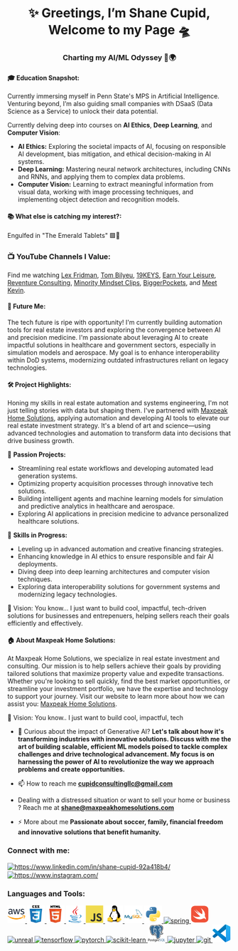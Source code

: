 <h1 align="center">✨ Greetings, I’m Shane Cupid, Welcome to my Page 🛸</h1>
<h3 align="center">Charting my AI/ML Odyssey 🌱🌍</h3>

<h4 align="left">🎓 Education Snapshot:</h4>
<p>Currently immersing myself in Penn State's MPS in Artificial Intelligence. Venturing beyond, I’m also guiding small companies with DSaaS (Data Science as a Service) to unlock their data potential.</p>

<p>Currently delving deep into courses on <strong>AI Ethics</strong>, <strong>Deep Learning</strong>, and <strong>Computer Vision</strong>:</p>
<ul>
  <li><strong>AI Ethics:</strong> Exploring the societal impacts of AI, focusing on responsible AI development, bias mitigation, and ethical decision-making in AI systems.</li>
  <li><strong>Deep Learning:</strong> Mastering neural network architectures, including CNNs and RNNs, and applying them to complex data problems.</li>
  <li><strong>Computer Vision:</strong> Learning to extract meaningful information from visual data, working with image processing techniques, and implementing object detection and recognition models.</li>
</ul>

<h4 align="left">📚 What else is catching my interest?:</h4>
<p>Engulfed in "The Emerald Tablets" 🟩🧩 </p>

<h3 align="left">📺 YouTube Channels I Value:</h3>
<p>Find me watching <a href="https://www.youtube.com/@lexfridman" target="_blank">Lex Fridman</a>, <a href="https://www.youtube.com/@TomBilyeu" target="_blank">Tom Bilyeu</a>, <a href="https://www.youtube.com/@19KEYS" target="_blank">19KEYS</a>, <a href="https://www.youtube.com/@EarnYourLeisure" target="_blank">Earn Your Leisure</a>, <a href="https://www.youtube.com/@ReventureConsulting" target="_blank">Reventure Consulting</a>, <a href="https://www.youtube.com/@MinorityMindsetClips" target="_blank">Minority Mindset Clips</a>, <a href="https://www.youtube.com/@biggerpockets" target="_blank">BiggerPockets</a>, and <a href="https://www.youtube.com/@MeetKevin" target="_blank">Meet Kevin</a>.</p>

<h4 align="left">🎯 Future Me:</h4>
<p>The tech future is ripe with opportunity! I'm currently building automation tools for real estate investors and exploring the convergence between AI and precision medicine. I'm passionate about leveraging AI to create impactful solutions in healthcare and government sectors, especially in simulation models and aerospace. My goal is to enhance interoperability within DoD systems, modernizing outdated infrastructures reliant on legacy technologies.</p>

<h4 align="left">🛠 Project Highlights:</h4>
<p>Honing my skills in real estate automation and systems engineering, I'm not just telling stories with data but shaping them. I've partnered with <a href="https://www.buyer.maxpeakconsulting.com/home785706" target="_blank">Maxpeak Home Solutions</a>, applying automation and developing AI tools to elevate our real estate investment strategy. It's a blend of art and science—using advanced technologies and automation to transform data into decisions that drive business growth.</p>

<p>🔭 <strong>Passion Projects:</strong></p>
<ul>
  <li>Streamlining real estate workflows and developing automated lead generation systems.</li>
  <li>Optimizing property acquisition processes through innovative tech solutions.</li>
  <li>Building intelligent agents and machine learning models for simulation and predictive analytics in healthcare and aerospace.</li>
  <li>Exploring AI applications in precision medicine to advance personalized healthcare solutions.</li>
</ul>


<p>🌱 <strong>Skills in Progress:</strong></p>
<ul>
  <li>Leveling up in advanced automation and creative financing strategies.</li>
  <li>Enhancing knowledge in AI ethics to ensure responsible and fair AI deployments.</li>
  <li>Diving deep into deep learning architectures and computer vision techniques.</li>
  <li>Exploring data interoperability solutions for government systems and modernizing legacy technologies.</li>
</ul>

<p>👀 Vision: You know... I just want to build cool, impactful, tech-driven solutions for businesses and entrepenuers, helping sellers reach their goals efficiently and effectively.</p>

<h4 align="left">🏠 About Maxpeak Home Solutions:</h4>
<p>At Maxpeak Home Solutions, we specialize in real estate investment and consulting. Our mission is to help sellers achieve their goals by providing tailored solutions that maximize property value and expedite transactions. Whether you're looking to sell quickly, find the best market opportunities, or streamline your investment portfolio, we have the expertise and technology to support your journey. Visit our website to learn more about how we can assist you: <a href="https://www.buyer.maxpeakconsulting.com/home785706" target="_blank">Maxpeak Home Solutions</a>.</p>

<p>👀 Vision: You know.. I just want to build cool, impactful, tech </p>

- 💬 Curious about the impact of Generative AI? **Let's talk about how it's transforming industries with innovative solutions. Discuss with me the art of building scalable, efficient ML models poised to tackle complex challenges and drive technological advancement. My focus is on harnessing the power of AI to revolutionize the way we approach problems and create opportunities.**

- 📫 How to reach me **cupidconsultingllc@gmail.com**
- Dealing with a distressed situation or want to sell your home or business ? Reach me at **shane@maxpeakhomesolutions.com**


- ⚡ More about me **Passionate about soccer, family, financial freedom and innovative solutions that benefit humanity.**

<h3 align="left">Connect with me:</h3>
<p align="left">
<a href="https://linkedin.com/in/https://www.linkedin.com/in/shane-cupid-92a418b4/" target="blank"><img align="center" src="https://raw.githubusercontent.com/rahuldkjain/github-profile-readme-generator/master/src/images/icons/Social/linked-in-alt.svg" alt="https://www.linkedin.com/in/shane-cupid-92a418b4/" height="30" width="40" /></a>
<a href="https://instagram.com/https://www.instagram.com/" target="blank"><img align="center" src="https://raw.githubusercontent.com/rahuldkjain/github-profile-readme-generator/master/src/images/icons/Social/instagram.svg" alt="https://www.instagram.com/" height="30" width="40" /></a>
</p>

<h3 align="left">Languages and Tools:</h3>
<p align="left"> <a href="https://aws.amazon.com" target="_blank" rel="noreferrer"> <img src="https://raw.githubusercontent.com/devicons/devicon/master/icons/amazonwebservices/amazonwebservices-original-wordmark.svg" alt="aws" width="40" height="40"/> </a> <a href="https://www.w3schools.com/css/" target="_blank" rel="noreferrer"> <img src="https://raw.githubusercontent.com/devicons/devicon/master/icons/css3/css3-original-wordmark.svg" alt="css3" width="40" height="40"/> </a> <a href="https://www.w3.org/html/" target="_blank" rel="noreferrer"> <img src="https://raw.githubusercontent.com/devicons/devicon/master/icons/html5/html5-original-wordmark.svg" alt="html5" width="40" height="40"/> </a> <a href="https://www.java.com" target="_blank" rel="noreferrer"> <img src="https://raw.githubusercontent.com/devicons/devicon/master/icons/java/java-original.svg" alt="java" width="40" height="40"/> </a> <a href="https://developer.mozilla.org/en-US/docs/Web/JavaScript" target="_blank" rel="noreferrer"> <img src="https://raw.githubusercontent.com/devicons/devicon/master/icons/javascript/javascript-original.svg" alt="javascript" width="40" height="40"/> </a> <a href="https://www.linux.org/" target="_blank" rel="noreferrer"> <img src="https://raw.githubusercontent.com/devicons/devicon/master/icons/linux/linux-original.svg" alt="linux" width="40" height="40"/> </a> <a href="https://www.mysql.com/" target="_blank" rel="noreferrer"> <img src="https://raw.githubusercontent.com/devicons/devicon/master/icons/mysql/mysql-original-wordmark.svg" alt="mysql" width="40" height="40"/> </a> <a href="https://www.python.org" target="_blank" rel="noreferrer"> <img src="https://raw.githubusercontent.com/devicons/devicon/master/icons/python/python-original.svg" alt="python" width="40" height="40"/> </a> <a href="https://spring.io/" target="_blank" rel="noreferrer"> <img src="https://www.vectorlogo.zone/logos/springio/springio-icon.svg" alt="spring" width="40" height="40"/> </a> <a href="https://developer.apple.com/swift/" target="_blank" rel="noreferrer"> <img src="https://raw.githubusercontent.com/devicons/devicon/master/icons/swift/swift-original.svg" alt="swift" width="40" height="40"/> </a> <a href="https://unrealengine.com/" target="_blank" rel="noreferrer"> <img src="https://raw.githubusercontent.com/kenangundogan/fontisto/036b7eca71aab1bef8e6a0518f7329f13ed62f6b/icons/svg/brand/unreal-engine.svg" alt="unreal" width="40" height="40"/> </a>
<a href="https://www.tensorflow.org/" target="_blank" rel="noreferrer"> <img src="https://www.vectorlogo.zone/logos/tensorflow/tensorflow-icon.svg" alt="tensorflow" width="40" height="40"/> </a>
<a href="https://pytorch.org/" target="_blank" rel="noreferrer"> <img src="https://www.vectorlogo.zone/logos/pytorch/pytorch-icon.svg" alt="pytorch" width="40" height="40"/> </a>
<a href="https://scikit-learn.org/" target="_blank" rel="noreferrer"> <img src="https://upload.wikimedia.org/wikipedia/commons/0/05/Scikit_learn_logo_small.svg" alt="scikit-learn" width="40" height="40"/> </a>
<a href="https://www.postgresql.org/" target="_blank" rel="noreferrer"> <img src="https://raw.githubusercontent.com/devicons/devicon/master/icons/postgresql/postgresql-original-wordmark.svg" alt="postgresql" width="40" height="40"/> </a>
<a href="https://jupyter.org/" target="_blank" rel="noreferrer"> <img src="https://www.vectorlogo.zone/logos/jupyter/jupyter-icon.svg" alt="jupyter" width="40" height="40"/> </a>
<a href="https://git-scm.com/" target="_blank" rel="noreferrer"> <img src="https://www.vectorlogo.zone/logos/git-scm/git-scm-icon.svg" alt="git" width="40" height="40"/> </a>
<a href="https://code.visualstudio.com/" target="_blank" rel="noreferrer"> <img src="https://raw.githubusercontent.com/devicons/devicon/master/icons/vscode/vscode-original.svg" alt="vscode" width="40" height="40"/> </a>
</p>
